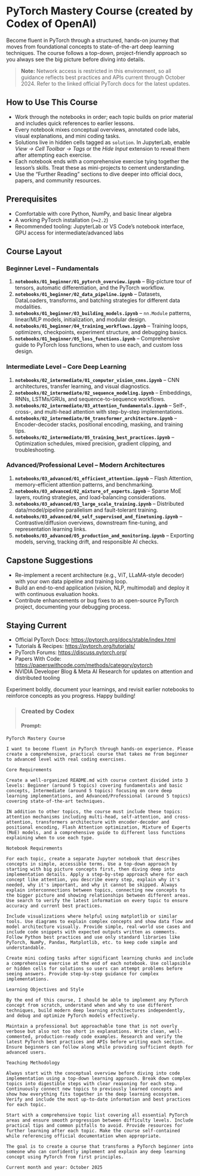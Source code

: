 # PyTorch Mastery Course (created by Codex of OpenAI)

Become fluent in PyTorch through a structured, hands-on journey that moves from foundational concepts to state-of-the-art deep learning techniques. The course follows a top-down, project-friendly approach so you always see the big picture before diving into details.

> **Note:** Network access is restricted in this environment, so all guidance reflects best practices and APIs current through October 2024. Refer to the linked official PyTorch docs for the latest updates.

## How to Use This Course
- Work through the notebooks in order; each topic builds on prior material and includes quick references to earlier lessons.
- Every notebook mixes conceptual overviews, annotated code labs, visual explanations, and mini coding tasks.
- Solutions live in hidden cells tagged as `solution`. In JupyterLab, enable *View → Cell Toolbar → Tags* or the *Hide Input* extension to reveal them after attempting each exercise.
- Each notebook ends with a comprehensive exercise tying together the lesson’s skills. Treat these as mini-projects to cement understanding.
- Use the “Further Reading” sections to dive deeper into official docs, papers, and community resources.

## Prerequisites
- Comfortable with core Python, NumPy, and basic linear algebra
- A working PyTorch installation (`>=2.2`)
- Recommended tooling: JupyterLab or VS Code’s notebook interface, GPU access for intermediate/advanced labs

## Course Layout

### Beginner Level – Fundamentals
1. **`notebooks/01_beginner/01_pytorch_overview.ipynb`** – Big-picture tour of tensors, automatic differentiation, and the PyTorch workflow.
2. **`notebooks/01_beginner/02_data_pipeline.ipynb`** – Datasets, DataLoaders, transforms, and batching strategies for different data modalities.
3. **`notebooks/01_beginner/03_building_models.ipynb`** – `nn.Module` patterns, linear/MLP models, initialization, and modular design.
4. **`notebooks/01_beginner/04_training_workflows.ipynb`** – Training loops, optimizers, checkpoints, experiment structure, and debugging basics.
5. **`notebooks/01_beginner/05_loss_functions.ipynb`** – Comprehensive guide to PyTorch loss functions, when to use each, and custom loss design.

### Intermediate Level – Core Deep Learning
1. **`notebooks/02_intermediate/01_computer_vision_cnns.ipynb`** – CNN architectures, transfer learning, and visual diagnostics.
2. **`notebooks/02_intermediate/02_sequence_modeling.ipynb`** – Embeddings, RNNs, LSTMs/GRUs, and sequence-to-sequence workflows.
3. **`notebooks/02_intermediate/03_attention_fundamentals.ipynb`** – Self-, cross-, and multi-head attention with step-by-step implementations.
4. **`notebooks/02_intermediate/04_transformer_architecture.ipynb`** – Encoder-decoder stacks, positional encoding, masking, and training tips.
5. **`notebooks/02_intermediate/05_training_best_practices.ipynb`** – Optimization schedules, mixed precision, gradient clipping, and troubleshooting.

### Advanced/Professional Level – Modern Architectures
1. **`notebooks/03_advanced/01_efficient_attention.ipynb`** – Flash Attention, memory-efficient attention patterns, and benchmarking.
2. **`notebooks/03_advanced/02_mixture_of_experts.ipynb`** – Sparse MoE layers, routing strategies, and load-balancing considerations.
3. **`notebooks/03_advanced/03_large_scale_training.ipynb`** – Distributed data/model/pipeline parallelism and fault-tolerant training.
4. **`notebooks/03_advanced/04_self_supervised_and_finetuning.ipynb`** – Contrastive/diffusion overviews, downstream fine-tuning, and representation learning links.
5. **`notebooks/03_advanced/05_production_and_monitoring.ipynb`** – Exporting models, serving, tracking drift, and responsible AI checks.

## Capstone Suggestions
- Re-implement a recent architecture (e.g., ViT, LLaMA-style decoder) with your own data pipeline and training loop.
- Build an end-to-end application (vision, NLP, multimodal) and deploy it with continuous evaluation hooks.
- Contribute enhancements or bug fixes to an open-source PyTorch project, documenting your debugging process.

## Staying Current
- Official PyTorch Docs: <https://pytorch.org/docs/stable/index.html>
- Tutorials & Recipes: <https://pytorch.org/tutorials/>
- PyTorch Forums: <https://discuss.pytorch.org/>
- Papers With Code: <https://paperswithcode.com/methods/category/pytorch>
- NVIDIA Developer Blog & Meta AI Research for updates on attention and distributed tooling

Experiment boldly, document your learnings, and revisit earlier notebooks to reinforce concepts as you progress. Happy building!

> ### Created by Codex
> 
> #### Prompt:

```text
PyTorch Mastery Course

I want to become fluent in PyTorch through hands-on experience. Please create a comprehensive, practical course that takes me from beginner to advanced level with real coding exercises.

Core Requirements

Create a well-organized README.md with course content divided into 3 levels: Beginner (around 5 topics) covering fundamentals and basic concepts, Intermediate (around 5 topics) focusing on core deep learning implementations, and Advanced/Professional (around 5 topics) covering state-of-the-art techniques.

IN addition to other topics, the course must include these topics: attention mechanisms including multi-head, self-attention, and cross-attention, transformers architecture with encoder-decoder and positional encoding, Flash Attention optimization, Mixture of Experts (MoE) models, and a comprehensive guide to different loss functions explaining when to use each type.

Notebook Requirements

For each topic, create a separate Jupyter notebook that describes concepts in simple, accessible terms. Use a top-down approach by starting with big picture concepts first, then diving deep into implementation details. Apply a step-by-step approach where for each concept like attention, you describe every step, explain why it's needed, why it's important, and why it cannot be skipped. Always explain interconnections between topics, connecting new concepts to the bigger picture and showing relationships between different areas. Use search to verify the latest information on every topic to ensure accuracy and current best practices.

Include visualizations where helpful using matplotlib or similar tools. Use diagrams to explain complex concepts and show data flow and model architecture visually. Provide simple, real-world use cases and include code snippets with expected outputs written as comments. Follow Python best practices and use only standard libraries like PyTorch, NumPy, Pandas, Matplotlib, etc. to keep code simple and understandable.

Create mini coding tasks after significant learning chunks and include a comprehensive exercise at the end of each notebook. Use collapsible or hidden cells for solutions so users can attempt problems before seeing answers. Provide step-by-step guidance for complex implementations.

Learning Objectives and Style

By the end of this course, I should be able to implement any PyTorch concept from scratch, understand when and why to use different techniques, build modern deep learning architectures independently, and debug and optimize PyTorch models effectively.

Maintain a professional but approachable tone that is not overly verbose but also not too short in explanations. Write clean, well-commented, production-ready code examples. Research and verify the latest PyTorch best practices and APIs before writing each section. Ensure beginners can follow along while providing sufficient depth for advanced users.

Teaching Methodology

Always start with the conceptual overview before diving into code implementation using a top-down learning approach. Break down complex topics into digestible steps with clear reasoning for each step. Continuously connect new topics to previously learned concepts and show how everything fits together in the deep learning ecosystem. Verify and include the most up-to-date information and best practices for each topic.

Start with a comprehensive topic list covering all essential PyTorch areas and ensure smooth progression between difficulty levels. Include practical tips and common pitfalls to avoid. Provide resources for further learning after each topic. Make the course self-contained while referencing official documentation when appropriate.

The goal is to create a course that transforms a PyTorch beginner into someone who can confidently implement and explain any deep learning concept using PyTorch from first principles.

Current month and year: October 2025

```
